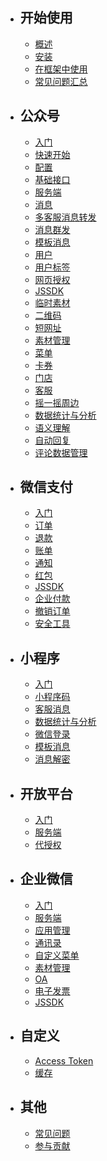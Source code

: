 - ## 开始使用

  - [概述](/docs/{{version}}/{{lang}}/index)
  - [安装](/docs/{{version}}/{{lang}}/installation)
  - [在框架中使用](/docs/{{version}}/{{lang}}/integration)
  - [常见问题汇总](/docs/{{version}}/{{lang}}/troubleshooting)

- ## 公众号

  - [入门](/docs/{{version}}/{{lang}}/official-account/index)
  - [快速开始](/docs/{{version}}/{{lang}}/official-account/tutorial)
  - [配置](/docs/{{version}}/{{lang}}/official-account/configuration)
  - [基础接口](/docs/{{version}}/{{lang}}/official-account/base)
  - [服务端](/docs/{{version}}/{{lang}}/official-account/server)
  - [消息](/docs/{{version}}/{{lang}}/official-account/messages)
  - [多客服消息转发](/docs/{{version}}/{{lang}}/official-account/message-transfer)
  - [消息群发](/docs/{{version}}/{{lang}}/official-account/broadcasting)
  - [模板消息](/docs/{{version}}/{{lang}}/official-account/template_message)
  - [用户](/docs/{{version}}/{{lang}}/official-account/user)
  - [用户标签](/docs/{{version}}/{{lang}}/official-account/user-tag)
  - [网页授权](/docs/{{version}}/{{lang}}/official-account/oauth)
  - [JSSDK](/docs/{{version}}/{{lang}}/basic-services/jssdk)
  - [临时素材](/docs/{{version}}/{{lang}}/basic-services/media)
  - [二维码](/docs/{{version}}/{{lang}}/basic-services/qrcode)
  - [短网址](/docs/{{version}}/{{lang}}/basic-services/url)
  - [素材管理](/docs/{{version}}/{{lang}}/official-account/material)
  - [菜单](/docs/{{version}}/{{lang}}/official-account/menu)
  - [卡券](/docs/{{version}}/{{lang}}/official-account/card)
  - [门店](/docs/{{version}}/{{lang}}/official-account/poi)
  - [客服](/docs/{{version}}/{{lang}}/official-account/customer_service)
  - [摇一摇周边](/docs/{{version}}/{{lang}}/official-account/shake-around)
  - [数据统计与分析](/docs/{{version}}/{{lang}}/official-account/data_cube)
  - [语义理解](/docs/{{version}}/{{lang}}/official-account/semantic)
  - [自动回复](/docs/{{version}}/{{lang}}/official-account/reply)
  - [评论数据管理](/docs/{{version}}/{{lang}}/official-account/comment)

- ## 微信支付

  - [入门](/docs/{{version}}/{{lang}}/payment/index)
  - [订单](/docs/{{version}}/{{lang}}/payment/order)
  - [退款](/docs/{{version}}/{{lang}}/payment/refund)
  - [账单](/docs/{{version}}/{{lang}}/payment/bill)
  - [通知](/docs/{{version}}/{{lang}}/payment/notify)
  - [红包](/docs/{{version}}/{{lang}}/payment/redpack)
  - [JSSDK](/docs/{{version}}/{{lang}}/payment/jssdk)
  - [企业付款](/docs/{{version}}/{{lang}}/payment/transfer)
  - [撤销订单](/docs/{{version}}/{{lang}}/payment/reverse)
  - [安全工具](/docs/{{version}}/{{lang}}/payment/security)

- ## 小程序

  - [入门](/docs/{{version}}/{{lang}}/mini-program/index)
  - [小程序码](/docs/{{version}}/{{lang}}/mini-program/app_code)
  - [客服消息](/docs/{{version}}/{{lang}}/mini-program/customer_service)
  - [数据统计与分析](/docs/{{version}}/{{lang}}/mini-program/data_cube)
  - [微信登录](/docs/{{version}}/{{lang}}/mini-program/auth)
  - [模板消息](/docs/{{version}}/{{lang}}/mini-program/template_message)
  - [消息解密](/docs/{{version}}/{{lang}}/mini-program/decrypt)

- ## 开放平台

  - [入门](/docs/{{version}}/{{lang}}/open-platform/index)
  - [服务端](/docs/{{version}}/{{lang}}/open-platform/server)
  - [代授权](/docs/{{version}}/{{lang}}/open-platform/authorizer-delegate)

- ## 企业微信

  - [入门](/docs/{{version}}/{{lang}}/wework/index)
  - [服务端](/docs/{{version}}/{{lang}}/wework/server)
  - [应用管理](/docs/{{version}}/{{lang}}/wework/agents)
  - [通讯录](/docs/{{version}}/{{lang}}/wework/contacts)
  - [自定义菜单](/docs/{{version}}/{{lang}}/wework/menu)
  - [素材管理](/docs/{{version}}/{{lang}}/wework/media)
  - [OA](/docs/{{version}}/{{lang}}/wework/oa)
  - [电子发票](/docs/{{version}}/{{lang}}/wework/invoice)
  - [JSSDK](/docs/{{version}}/{{lang}}/basic-services/jssdk)

- ## 自定义

  - [Access Token](/docs/{{version}}/{{lang}}/customize/access_token)
  - [缓存](/docs/{{version}}/{{lang}}/customize/cache)

- ## 其他

  - [常见问题](/docs/{{version}}/{{lang}}/troubleshooting)
  - [参与贡献](/docs/{{version}}/{{lang}}/contributing)
